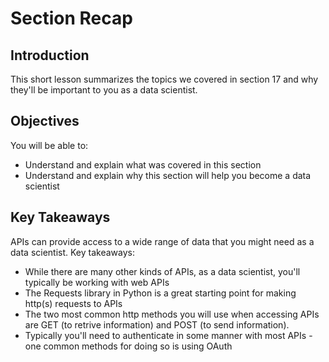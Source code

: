 
# Section Recap

## Introduction

This short lesson summarizes the topics we covered in section 17 and why they'll be important to you as a data scientist.

## Objectives
You will be able to:
* Understand and explain what was covered in this section
* Understand and explain why this section will help you become a data scientist

## Key Takeaways

APIs can provide access to a wide range of data that you might need as a data scientist. Key takeaways:
* While there are many other kinds of APIs, as a data scientist, you'll typically be working with web APIs
* The Requests library in Python is a great starting point for making http(s) requests to APIs
* The two most common http methods you will use when accessing APIs are GET (to retrive information) and POST (to send information).
* Typically you'll need to authenticate in some manner with most APIs - one common methods for doing so is using OAuth


